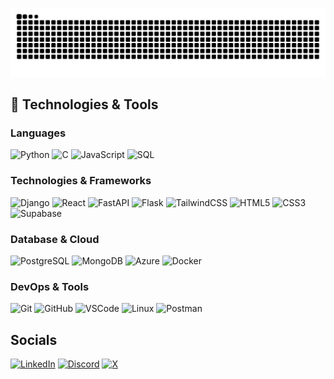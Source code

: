 ![Snake Animation](https://github.com/AdarsHH30/AdarsHH30/blob/output/github-contribution-grid-snake.svg)

## 🚀 Technologies & Tools

### Languages

![Python](https://img.shields.io/badge/python-black?style=flat-square&logo=python)
![C](https://img.shields.io/badge/c-black?style=flat-square&logo=c)
![JavaScript](https://img.shields.io/badge/javascript-black?style=flat-square&logo=javascript)
![SQL](https://img.shields.io/badge/sql-black?style=flat-square&logo=postgresql)

### Technologies & Frameworks

![Django](https://img.shields.io/badge/django-black?style=flat-square&logo=django)
![React](https://img.shields.io/badge/react-black?style=flat-square&logo=react)
![FastAPI](https://img.shields.io/badge/fastapi-black?style=flat-square&logo=fastapi)
![Flask](https://img.shields.io/badge/flask-black?style=flat-square&logo=flask)
![TailwindCSS](https://img.shields.io/badge/tailwindcss-black?style=flat-square&logo=tailwindcss)
![HTML5](https://img.shields.io/badge/html5-black?style=flat-square&logo=html5)
![CSS3](https://img.shields.io/badge/css3-black?style=flat-square&logo=css3)
![Supabase](https://img.shields.io/badge/supabase-black?style=flat-square&logo=supabase)

### Database & Cloud

![PostgreSQL](https://img.shields.io/badge/postgresql-black?style=flat-square&logo=postgresql)
![MongoDB](https://img.shields.io/badge/mongodb-black?style=flat-square&logo=mongodb)
![Azure](https://img.shields.io/badge/azure-black?style=flat-square&logo=microsoftazure&logoColor=0078D4)
![Docker](https://img.shields.io/badge/docker-black?style=flat-square&logo=docker)

### DevOps & Tools

![Git](https://img.shields.io/badge/git-black?style=flat-square&logo=git)
![GitHub](https://img.shields.io/badge/github-black?style=flat-square&logo=github)
![VSCode](https://img.shields.io/badge/vscode-black?style=flat-square&logo=visual-studio-code&logoColor=007ACC)
![Linux](https://img.shields.io/badge/linux-black?style=flat-square&logo=linux)
![Postman](https://img.shields.io/badge/postman-black?style=flat-square&logo=postman)

## Socials

[![LinkedIn](https://img.shields.io/badge/LinkedIn-%230077B5.svg?logo=linkedin&logoColor=white)](https://linkedin.com/in/adarsh-hegde-b48502283)
[![Discord](https://img.shields.io/badge/Discord-%237289DA.svg?logo=discord&logoColor=white)](https://discord.gg/adarsh4572)
[![X](https://img.shields.io/badge/X-%23000000.svg?logo=X&logoColor=white)](https://x.com/Adarsh13673751)
